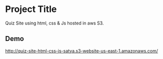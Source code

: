 
# Project Title

Quiz Site using html, css & Js hosted in aws S3.

## Demo

http://quiz-site-html-css-js-satya.s3-website-us-east-1.amazonaws.com/
